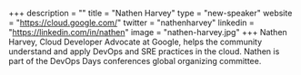 +++
description = ""
title = "Nathen Harvey"
type = "new-speaker"
website = "https://cloud.google.com/"
twitter = "nathenharvey"
linkedin = "https://linkedin.com/in/nathen"
image = "nathen-harvey.jpg"
+++
Nathen Harvey, Cloud Developer Advocate at Google, helps the community understand and apply DevOps and SRE practices in the cloud. Nathen is part of the DevOps Days conferences global organizing committee.